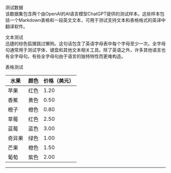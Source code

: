 测试数据  
该数据集包含两个由OpenAI的AI语言模型ChatGPT提供的测试样本。这些样本包括一个Markdown表格和一段英文文本，可用于测试支持文本和表格格式的英译中翻译软件。  

文本测试  
迅捷的棕色狐狸跳过懒狗。这句话包含了英语字母表中每个字母至少一次。全字母句通常用于测试字体、键盘和其他文本相关工具。除了英语之外，许多其他语言也有全字母句。有些全字母句由于语言的独特特性而更难构造。  

表格测试

| 水果 | 颜色 | 价格（美元） |
| --- | --- | --- |
| 苹果 | 红色 | 1.20 |
| 香蕉 | 黄色 | 0.50 |
| 橙子 | 橙色 | 0.80 |
| 草莓 | 红色 | 2.50 |
| 蓝莓 | 蓝色 | 3.00 |
| 奇异果 | 绿色 | 1.00 |
| 芒果 | 橙色 | 1.50 |
| 葡萄 | 紫色 | 2.00 |

---

